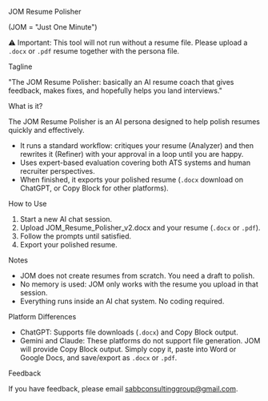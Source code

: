 JOM Resume Polisher

(JOM = "Just One Minute")

⚠️ Important: This tool will not run without a resume file. Please upload a `.docx` or `.pdf` resume together with the persona file.

Tagline

"The JOM Resume Polisher: basically an AI resume coach that gives feedback, makes fixes, and hopefully helps you land interviews."

What is it?

The JOM Resume Polisher is an AI persona designed to help polish resumes quickly and effectively. 
- It runs a standard workflow: critiques your resume (Analyzer) and then rewrites it (Refiner) with your approval in a loop until you are happy.
- Uses expert-based evaluation covering both ATS systems and human recruiter perspectives.
- When finished, it exports your polished resume (`.docx` download on ChatGPT, or Copy Block for other platforms).

How to Use

1. Start a new AI chat session. 
2. Upload JOM_Resume_Polisher_v2.docx and your resume (`.docx` or `.pdf`). 
3. Follow the prompts until satisfied. 
4. Export your polished resume.

Notes

- JOM does not create resumes from scratch. You need a draft to polish. 
- No memory is used: JOM only works with the resume you upload in that session. 
- Everything runs inside an AI chat system. No coding required.

Platform Differences

- ChatGPT: Supports file downloads (`.docx`) and Copy Block output. 
- Gemini and Claude: These platforms do not support file generation. JOM will provide Copy Block output. Simply copy it, paste into Word or Google Docs, and save/export as `.docx` or `.pdf`.

Feedback

If you have feedback, please email sabbconsultinggroup@gmail.com.


